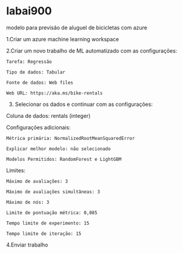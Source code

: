 # labai900
modelo para previsão de aluguel de bicicletas com azure


1.Criar um azure machine learning workspace

2.Criar um novo trabalho de ML automatizado com as configurações:

    Tarefa: Regressão
  
    Tipo de dados: Tabular
  
    Fonte de dados: Web files
  
    Web URL: https://aka.ms/bike-rentals
    
   
3. Selecionar os dados e continuar com as configurações:
   
  Coluna de dados: rentals (integer)
  
  Configurações adicionais:
  
    Métrica primária: NormalizedRootMeanSquaredError
    
    Explicar melhor modelo: não selecionado
    
    Modelos Permitidos: RandomForest e LightGBM
    
  Limites:
  
    Máximo de avaliações: 3
    
    Máximo de avaliações simultâneas: 3
    
    Máximo de nós: 3
    
    Limite de pontuação métrica: 0,085
    
    Tempo limite de experimento: 15
    
    Tempo limite de iteração: 15

    
4.Enviar trabalho
  
